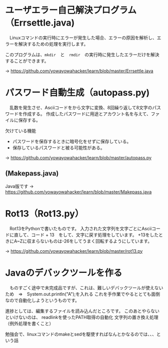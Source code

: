 # ユーザエラー自己解決プログラム（Errsettle.java)
　Linuxコマンドの実行時にエラーが発生した場合、エラーの原因を解析し、エラーを解決するための処理を実行します。
 
 このプログラムは、`mkdir`　と　`rmdir`　の実行時に発生したエラーだけを解決することができます。
 
 → https://github.com/yowayowahacker/learn/blob/master/Errsettle.java


# パスワード自動生成（autopass.py)
　乱数を発生させ、Asciiコードをから文字に変換、8回繰り返して8文字のパスワードを作成する。
 作成したパスワードに用途とアカウント名を与えて、ファイルに保存する。

欠けている機能
- パスワードを保存するときに暗号化をせずに保存している。
- 保存しているパスワードと被る可能性がある。

 → https://github.com/yowayowahacker/learn/blob/master/autopass.py
 ## (Makepass.java)
 Java版です
 → https://github.com/yowayowahacker/learn/blob/master/Makepass.java

# Rot13（Rot13.py）
　Rot13をPythonで書いたものです。
 入力された文字列を文字ごとにAsciiコードに直して、コード + 13　をして、文字に戻す処理をしています。
 +13をしたときにA~Zに収まらないものは-26をしてうまく回転するようにしています。

→ https://github.com/yowayowahacker/learn/blob/master/rot13.py

# Javaのデバックツールを作る
　ものすごく途中で未完成品ですが、これは、難しいデバックツールが使えないため　⇒　System.out.println("A");を入れる
 これを手作業でやるととても面倒なので自動化しようというものです。
 
 進捗としては、編集するファイルを読み込んだところです。
 このあとやらないといけないのは、
 readlinkを使ったPATH取得の自動化
 文字列の置き換え処理
 （例外処理を書くこと）

勉強会で、linuxコマンドのmakeとsedを駆使すればなんとかなるのでは、、、という話
